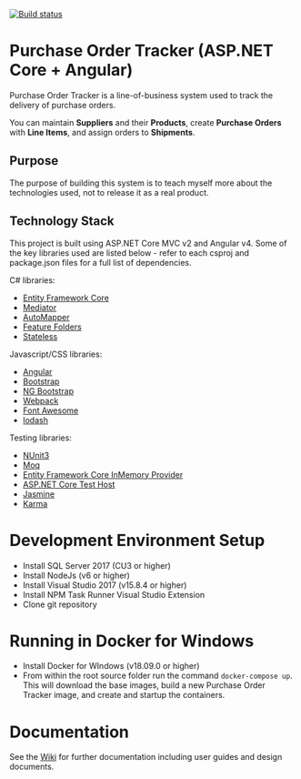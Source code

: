 [![Build status](https://ci.appveyor.com/api/projects/status/vxwmgkoefrwmwlct/branch/master?svg=true)](https://ci.appveyor.com/project/kierendixon/purchase-order-tracker-aspnetcore-angular/branch/master)

# Purchase Order Tracker (ASP.NET Core + Angular)

Purchase Order Tracker is a line-of-business system used to track the delivery of purchase orders.

You can maintain **Suppliers** and their **Products**, create **Purchase Orders** with **Line Items**, and assign orders to **Shipments**.

## Purpose

The purpose of building this system is to teach myself more about the technologies used, not to release it as a real product.

## Technology Stack

This project is built using ASP.NET Core MVC v2 and Angular v4. Some of the key libraries used are listed below - refer to each csproj and package.json files for a full list of dependencies.

C# libraries:

  * [Entity Framework Core](https://docs.microsoft.com/en-us/ef/core/)
  * [Mediator](https://github.com/jbogard/MediatR)
  * [AutoMapper](https://github.com/AutoMapper/AutoMapper)
  * [Feature Folders](https://github.com/OdeToCode/AddFeatureFolders)
  * [Stateless](https://github.com/dotnet-state-machine/stateless)

Javascript/CSS libraries:

  * [Angular](https://angular.io/)
  * [Bootstrap](https://getbootstrap.com/)
  * [NG Bootstrap](https://ng-bootstrap.github.io)
  * [Webpack](https://webpack.js.org)
  * [Font Awesome](http://fontawesome.io)
  * [lodash](https://lodash.com)

Testing libraries:

  * [NUnit3](https://github.com/nunit/docs/wiki)
  * [Moq](https://github.com/moq/moq4)
  * [Entity Framework Core InMemory Provider](https://docs.microsoft.com/en-us/ef/core/providers/in-memory/)
  * [ASP.NET Core Test Host](https://www.nuget.org/packages/Microsoft.AspNetCore.TestHost)
  * [Jasmine](https://jasmine.github.io/)
  * [Karma](https://karma-runner.github.io)

# Development Environment Setup

  * Install SQL Server 2017 (CU3 or higher)
  * Install NodeJs (v6 or higher)
  * Install Visual Studio 2017 (v15.8.4 or higher)
  * Install NPM Task Runner Visual Studio Extension
  * Clone git repository

# Running in Docker for Windows

  * Install Docker for WIndows (v18.09.0 or higher)
  * From within the root source folder run the command `docker-compose up`. This will download the base images, build a new Purchase Order Tracker image, and create and startup the containers.

# Documentation

See the [Wiki](https://github.com/kierendixon/purchase-order-tracker-aspnetcore_angular/wiki) for further documentation including user guides and design documents.
